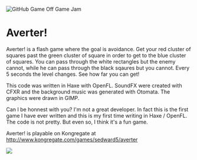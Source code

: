 ![GitHub Game Off Game Jam](https://f.cloud.github.com/assets/121322/1436486/25f88b78-4158-11e3-9b23-43596516362c.png)

# Averter!

Averter! is a flash game where the goal is avoidance. Get your red cluster of squares past the green cluster of square in order to get to the blue cluster of squares. You can pass through the white rectangles but the enemy cannot, while he can pass through the black sqaures but you cannot. Every 5 seconds the level changes. See how far you can get!

This code was written in Haxe with OpenFL. SoundFX were created with CFXR and the background music was generated with Otomata. The graphics were drawn in GIMP.

Can I be honnest with you? I'm not a great developer. In fact this is the first game I have ever written and this is my first time writing in Haxe / OpenFL. The code is not pretty. But even so, I think it's a fun game.

Averter! is playable on Kongregate at http://www.kongregate.com/games/sedward5/averter

![](http://www.kongregate.com/assets/screenshots/0044/9195/Screen_Shot_2013-11-14_at_2.48.41_PM.png)

